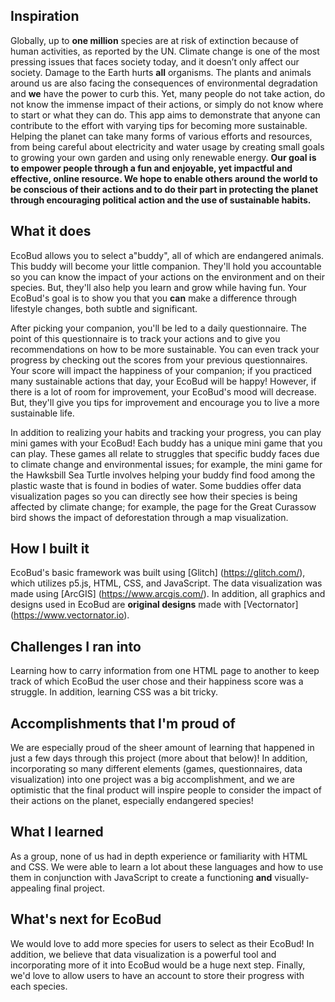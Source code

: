 ## Inspiration

Globally, up to __one million__ species are at risk of extinction because of human activities, as reported by the UN. Climate change is one of the most pressing issues that faces society today, and it doesn’t only affect our society. Damage to the Earth hurts  __all__ organisms. The plants and animals around us are also facing the consequences of environmental degradation and __we__ have the power to curb this. Yet, many people do not take action, do not know the immense impact of their actions, or simply do not know where to start or what they can do. This app aims to demonstrate that anyone can contribute to the effort with varying tips for becoming more sustainable. Helping the planet can take many forms of various efforts and resources, from being careful about electricity and water usage by creating small goals to growing your own garden and using only renewable energy. **Our goal is to empower people through a fun and enjoyable, yet impactful and effective, online resource. We hope to enable others around the world to be conscious of their actions and to do their part in protecting the planet through encouraging political action and the use of sustainable habits.**

## What it does

EcoBud allows you to select a"buddy", all of which are endangered animals. This buddy will become your little companion. They'll hold you accountable so you can know the impact of your actions on the environment and on their species. But, they'll also help you learn and grow while having fun. Your EcoBud's goal is to show you that you __can__ make a difference through lifestyle changes, both subtle and significant. 

After picking your companion, you'll be led to a daily questionnaire. The point of this questionnaire is to track your actions and to give you recommendations on how to be more sustainable. You can even track your progress by checking out the scores from your previous questionnaires. Your score will impact the happiness of your companion; if you practiced many sustainable actions that day, your EcoBud will be happy! However, if there is a lot of room for improvement, your EcoBud's mood will decrease. But, they'll give you tips for improvement and encourage you to live a more sustainable life. 

In addition to realizing your habits and tracking your progress, you can play mini games with your EcoBud! Each buddy has a unique mini game that you can play. These games all relate to struggles that specific buddy faces due to climate change and environmental issues; for example, the mini game for the Hawksbill Sea Turtle involves helping your buddy find food among the plastic waste that is found in bodies of water. Some buddies offer data visualization pages so you can directly see how their species is being affected by climate change; for example, the page for the Great Curassow bird shows the impact of deforestation through a map visualization. 


## How I built it

EcoBud's basic framework was built using [Glitch] (https://glitch.com/), which utilizes p5.js, HTML, CSS, and JavaScript. The data visualization was made using [ArcGIS] (https://www.arcgis.com/). In addition, all graphics and designs used in EcoBud are **original designs** made with [Vectornator] (https://www.vectornator.io). 
 
## Challenges I ran into

Learning how to carry information from one HTML page to another to keep track of which EcoBud the user chose and their happiness score was a struggle. In addition, learning CSS was a bit tricky.

## Accomplishments that I'm proud of

We are especially proud of the sheer amount of learning that happened in just a few days through this project (more about that below)! In addition, incorporating so many different elements (games, questionnaires, data visualization) into one project was a big accomplishment, and we are optimistic that the final product will inspire people to consider the impact of their actions on the planet, especially endangered species!

## What I learned

As a group, none of us had in depth experience or familiarity with HTML and CSS. We were able to learn a lot about these languages and how to use them in conjunction with JavaScript to create a functioning __and__ visually-appealing final project. 

## What's next for EcoBud

We would love to add more species for users to select as their EcoBud! In addition, we believe that data visualization is a powerful tool and incorporating more of it into EcoBud would be a huge next step. Finally, we'd love to allow users to have an account to store their progress with each species.
